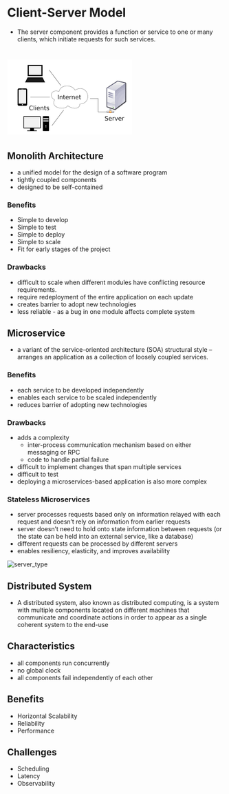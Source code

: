 # Client-Server Model

* The server component provides a function or service to one or many clients, which initiate requests for such services.

# ![client-server](img\client-server.png)



## Monolith Architecture

* a unified model for the design of a software program
* tightly coupled components
* designed to be self-contained

### Benefits

* Simple to develop
* Simple to test
* Simple to deploy
* Simple to scale
* Fit for early stages of the project

### Drawbacks

* difficult to scale when different modules have conflicting resource requirements.
* require redeployment of the entire application on each update
* creates barrier to adopt new technologies
* less reliable - as a bug in one module affects complete system

## Microservice

* a variant of the service-oriented architecture (SOA) structural style – arranges an application as a collection of loosely coupled services.

### Benefits

* each service to be developed independently
* enables each service to be scaled independently
* reduces barrier of adopting new technologies

### Drawbacks

* adds a complexity
  * inter-process communication mechanism based on either messaging or RPC 
  * code to handle partial failure 
* difficult to implement changes that span multiple services
* difficult to test
* deploying a microservices-based application is also more complex

### Stateless Microservices

* server processes requests based only on information relayed with each request and doesn’t rely on information from earlier requests
* server doesn’t need to hold onto state information between requests (or the state can be held into an external service, like a database)
* different requests can be processed by different servers
* enables resiliency, elasticity, and improves availability



![server_type](E:\git\bhatt4982.github.io\SystemDesign\Basics\img\server_type.jpg)

## Distributed System

* A distributed system, also known as distributed computing, is a system with multiple components located on different machines that communicate and coordinate actions in order to appear as a single coherent system to the end-use

## Characteristics

* all components run concurrently
* no global clock
* all components fail independently of each other

## Benefits

* Horizontal Scalability
* Reliability
* Performance

## Challenges

* Scheduling
* Latency
* Observability

